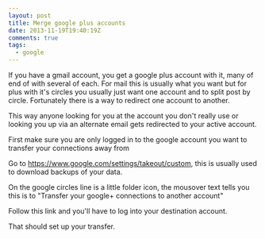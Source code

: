 ```yaml
---
layout: post
title: Merge google plus accounts
date: 2013-11-19T19:40:19Z
comments: true
tags:
  - google
---
```


If you have a gmail account, you get a google plus account with it, many of end of with several of each. For mail this is usually what you want but for plus with it's circles you usually just want one account and to split post by circle. Fortunately there is a way to redirect one account to another.

This way anyone looking for you at the account you don't really use or looking you up via an alternate email gets redirected to your active account.

<!--more-->

First make sure you are only logged in to the google account you want to transfer your connections away from

Go to https://www.google.com/settings/takeout/custom, this is usually used to download backups of your data.

On the google circles line is a little folder icon, the mousover text tells you this is to "Transfer your google+ connections to another account"

Follow this link and you'll have to log into your destination account.

That should set up your transfer.
